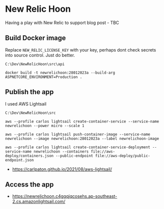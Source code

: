 # New Relic Hoon

Having a play with New Relic to support blog post - TBC

## Build Docker image

Replace `NEW_RELIC_LICENSE_KEY` with your key, perhaps dont check secrets into source control. Just do better.

```
C:\Dev\NewRelicHoon\src\api

docker build -t newrelichoon:28012023a --build-arg ASPNETCORE_ENVIRONMENT=Production .
```

## Publish the app

I used AWS Lightsail 

```
C:\Dev\NewRelicHoon\src

aws --profile carlos lightsail create-container-service --service-name newrelichoon --power micro --scale 1

aws --profile carlos lightsail push-container-image --service-name newrelichoon --image newrelichoon:28012023a --label newrelichoon-image

aws --profile carlos lightsail create-container-service-deployment --service-name newrelichoon --containers file://aws-deploy/containers.json --public-endpoint file://aws-deploy/public-endpoint.json
```

- https://carlpaton.github.io/2021/08/aws-lightsail/

## Access the app

- https://newrelichoon.c4gqqjqcosehs.ap-southeast-2.cs.amazonlightsail.com/